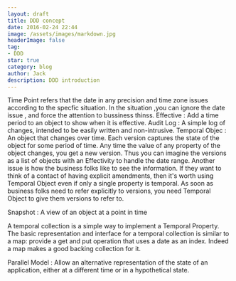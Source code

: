 ```yaml
---
layout: draft
title: DDD concept
date: 2016-02-24 22:44
image: /assets/images/markdown.jpg
headerImage: false
tag:
- DDD
star: true
category: blog
author: Jack
description: DDD introduction
---
```



Time Point refers that the date in any precision and time zone issues according to the specfic situation. In the situation ,you can ignore the date issue , and force the attention to bussiness thinss.
Effective : Add a time period to an object to show when it is effective.
Audit Log : A simple log of changes, intended to be easily written and non-intrusive.
Temporal Objec : An object that changes over time. Each version captures the state of the object for some period of time. Any time the value of any property of the object changes, you get a new version. Thus you can imagine the versions as a list of objects with an Effectivity to handle the date range.
Another issue is how the business folks like to see the information. If they want to think of a contact of having explicit amendments, then it's worth using Temporal Object even if only a single property is temporal. As soon as business folks need to refer explicitly to versions, you need Temporal Object to give them versions to refer to.

Snapshot : A view of an object at a point in time

A temporal collection is a simple way to implement a Temporal Property. The basic representation and interface for a temporal collection is similar to a map: provide a get and put operation that uses a date as an index. Indeed a map makes a good backing collection for it.

Parallel Model : Allow an alternative representation of the state of an application, either at a different time or in a hypothetical state.




